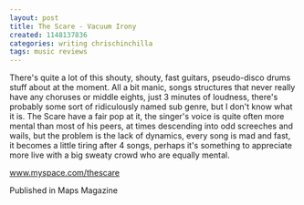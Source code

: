 ```yaml
---
layout: post
title: The Scare - Vacuum Irony
created: 1148137836
categories: writing chrischinchilla
tags: music reviews
---
```


There's quite a lot of this shouty, shouty, fast guitars, pseudo-disco drums stuff about at the moment. All a bit manic, songs structures that never really have any choruses or middle eights, just 3 minutes of loudness, there's probably some sort of ridiculously named sub genre, but I don't know what it is. The Scare have a fair pop at it, the singer's voice is quite often more mental than most of his peers, at times descending into odd screeches and wails, but the problem is the lack of dynamics, every song is mad and fast, it becomes a little tiring after 4 songs, perhaps it's something to appreciate more live with a big sweaty crowd who are equally mental.

<a href='https://www.myspace.com/thescare' target='_blank'>www.myspace.com/thescare</a>

Published in Maps Magazine
